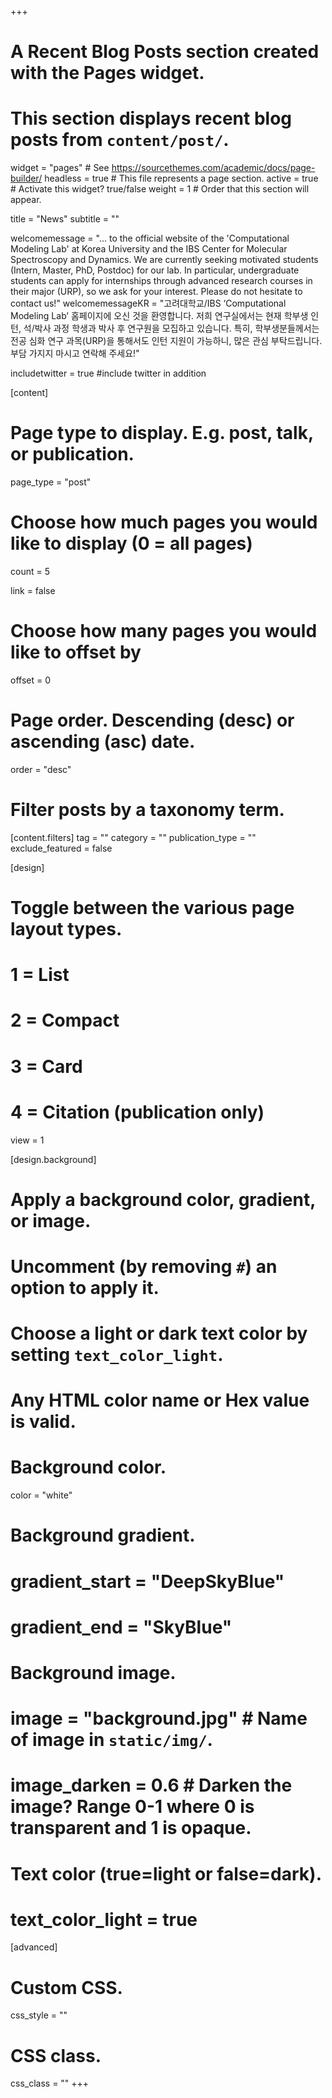 +++
# A Recent Blog Posts section created with the Pages widget.
# This section displays recent blog posts from `content/post/`.

widget = "pages"  # See https://sourcethemes.com/academic/docs/page-builder/
headless = true  # This file represents a page section.
active = true  # Activate this widget? true/false
weight = 1  # Order that this section will appear.

title = "News"
subtitle = ""

welcomemessage = "... to the official website of the 'Computational Modeling Lab' at Korea University and the IBS Center for Molecular Spectroscopy and Dynamics. We are currently seeking motivated students (Intern, Master, PhD, Postdoc) for our lab. In particular, undergraduate students can apply for internships through advanced research courses in their major (URP), so we ask for your interest. Please do not hesitate to contact us!"
welcomemessageKR = "고려대학교/IBS ‘Computational Modeling Lab’ 홈페이지에 오신 것을 환영합니다. 저희 연구실에서는 현재 학부생 인턴, 석/박사 과정 학생과 박사 후 연구원을 모집하고 있습니다. 특히, 학부생분들께서는 전공 심화 연구 과목(URP)을 통해서도 인턴 지원이 가능하니, 많은 관심 부탁드립니다. 부담 가지지 마시고 연락해 주세요!"


includetwitter = true #include twitter in addition


[content]
  # Page type to display. E.g. post, talk, or publication.
  page_type = "post"
  
  # Choose how much pages you would like to display (0 = all pages)
  count = 5

  link = false
  
  # Choose how many pages you would like to offset by
  offset = 0

  # Page order. Descending (desc) or ascending (asc) date.
  order = "desc"

  # Filter posts by a taxonomy term.
  [content.filters]
    tag = ""
    category = ""
    publication_type = ""
    exclude_featured = false
  
[design]
  # Toggle between the various page layout types.
  #   1 = List
  #   2 = Compact
  #   3 = Card
  #   4 = Citation (publication only)
  view = 1
  
[design.background]
  # Apply a background color, gradient, or image.
  #   Uncomment (by removing `#`) an option to apply it.
  #   Choose a light or dark text color by setting `text_color_light`.
  #   Any HTML color name or Hex value is valid.
  
  # Background color.
  color = "white"
  
  # Background gradient.
  # gradient_start = "DeepSkyBlue"
  # gradient_end = "SkyBlue"
  
  # Background image.
  # image = "background.jpg"  # Name of image in `static/img/`.
  # image_darken = 0.6  # Darken the image? Range 0-1 where 0 is transparent and 1 is opaque.

  # Text color (true=light or false=dark).
  # text_color_light = true  
  
[advanced]
 # Custom CSS. 
 css_style = ""
 
 # CSS class.
 css_class = ""
+++
